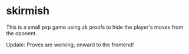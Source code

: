 # skirmish

This is a small pvp game using zk proofs to hide the player's moves from the oponent.

Update: Proves are working, onward to the frontend!
